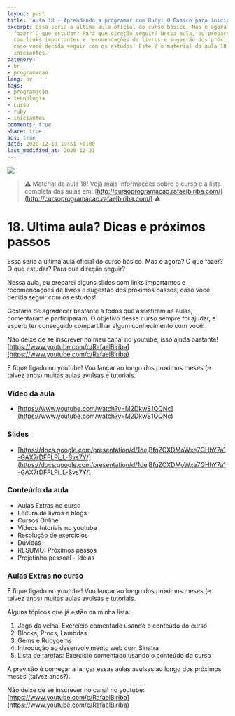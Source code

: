 ```yaml
---
layout: post
title: 'Aula 18 - Aprendendo a programar com Ruby: O Básico para iniciantes'
excerpt: Essa seria a última aula oficial do curso básico. Mas e agora? O que
  fazer? O que estudar? Para que direção seguir? Nessa aula, eu preparei alguns slides
  com links importantes e recomendações de livros e sugestão dos próximos passos,
  caso você decida seguir com os estudos! Este é o material da aula 18 do curso aprendendo a programar com ruby, o básico para
  iniciantes. 
category:
- br
- programacao
lang: br
tags:
- programação
- tecnologia
- curso
- ruby
- iniciantes
comments: true
share: true
ads: true
date: 2020-12-18 19:51 +0100
last_modified_at: 2020-12-21
---
```

![](/blog/images/curso_ruby_basico/banner-curso-ruby-18.jpg)

> :warning: Material da aula 18! Veja mais informações sobre o curso e a lista completa das aulas em: [http://cursoprogramacao.rafaelbiriba.com/](http://cursoprogramacao.rafaelbiriba.com/) :warning:

# 18. Ultima aula? Dicas e próximos passos

Essa seria a última aula oficial do curso básico. Mas e agora? O que fazer? O que estudar? Para que direção seguir?

Nessa aula, eu preparei alguns slides com links importantes e recomendações de livros e sugestão dos próximos passos, caso você decida seguir com os estudos!

Gostaria de agradecer bastante a todos que assistiram as aulas, comentaram e participaram. O objetivo desse curso sempre foi ajudar, e espero ter conseguido compartilhar algum conhecimento com você!

Não deixe de se inscrever no meu canal no youtube, isso ajuda bastante! [https://www.youtube.com/c/RafaelBiriba](https://www.youtube.com/c/RafaelBiriba)

E fique ligado no youtube! Vou lançar ao longo dos próximos meses (e talvez anos) muitas aulas avulsas e tutoriais.

### Vídeo da aula

- [https://www.youtube.com/watch?v=M2DkwS1QQNc](https://www.youtube.com/watch?v=M2DkwS1QQNc)

### Slides

- [https://docs.google.com/presentation/d/1dejBfqZCXDMoWxe7GHhY7a1-GAX7rDFFLPi_L-Svs7Y/](https://docs.google.com/presentation/d/1dejBfqZCXDMoWxe7GHhY7a1-GAX7rDFFLPi_L-Svs7Y/)


### Conteúdo da aula

- Aulas Extras no curso
- Leitura de livros e blogs
- Cursos Online
- Vídeos tutoriais no youtube
- Resolução de exercícios
- Dúvidas
- RESUMO: Próximos passos
- Projetinho pessoal - Idéias

### Aulas Extras no curso

E fique ligado no youtube! Vou lançar ao longo dos próximos meses (e talvez anos) muitas aulas avulsas e tutoriais.

Alguns tópicos que já estão na minha lista:

1. Jogo da velha: Exercício comentado usando o conteúdo do curso
2. Blocks, Procs, Lambdas
3. Gems e Rubygems
4. Introdução ao desenvolvimento web com Sinatra
5. Lista de tarefas: Exercício comentado usando o conteúdo do curso

A previsão é começar a lançar essas aulas avulsas ao longo dos próximos meses (talvez anos?).

Não deixe de se inscrever no canal no youtube: [https://www.youtube.com/c/RafaelBiriba](https://www.youtube.com/c/RafaelBiriba)
